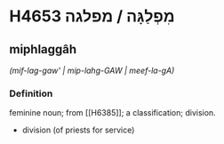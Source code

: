 # H4653 מִפְלַגָּה / מפלגה

## miphlaggâh

_(mif-lag-gaw' | mip-lahg-GAW | meef-la-ɡA)_

### Definition

feminine noun; from [[H6385]]; a classification; division.

- division (of priests for service)
